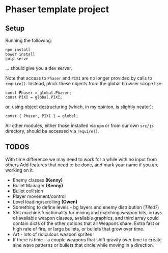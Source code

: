 Phaser template project
=======================

Setup
-----

Running the following:

```
npm install
bower install
gulp serve
```

... should give you a dev server.

Note that access to `Phaser` and `PIXI` are no longer provided
by calls to `require()`. Instead, pluck these objects from the global browser
scope like:

```
const Phaser = global.Phaser;
const PIXI = global.PIXI;
```

or, using object destructuring (which, in my opinion, is slightly neater):

```
const { Phaser, PIXI } = global;
```

All other modules, either those installed via `npm` or from our own
`src/js` directory, should be accessed via `require()`.

TODOS
-----

With time difference we may need to work for a while with no input from others
Add features that need to be done, and mark your name if you are working on it.

* Enemy classes __(Kenny)__
* Bullet Manager __(Kenny)__
* Bullet collision
* Player movement/control
* Level loading/scrolling __(Owen)__
* Something to define levels - bg layers and enemy distribution (_Tiled?_)
* Slot machine functionality for mixing and matching weapon bits, arrays of
  available weapon classes, available graphics, and third array could contain
  dicts of the other options that all Weapons share. Extra fast or high rate
  of fire, or large bullets, or bullets that grow over time.
* Art - lots of ridiculous weapon sprites
* If there is time - a couple weapons that shift gravity over time to create
  sine wave patterns or bullets that circle while moving in a direction.
